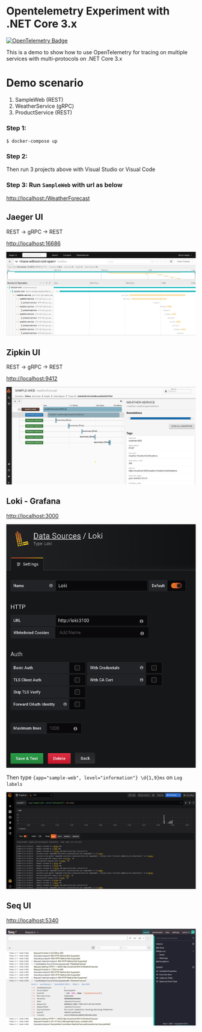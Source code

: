 # Opentelemetry Experiment with .NET Core 3.x

[![OpenTelemetry Badge](https://img.shields.io/badge/OpenTelemetry-enabled-blue.svg)](http://opentelemetry.io)

This is a demo to show how to use OpenTelemetry for tracing on multiple services with multi-protocols on .NET Core 3.x

# Demo scenario

1. SampleWeb (REST)
2. WeatherService (gRPC)
3. ProductService (REST)

### Step 1:

```
$ docker-compose up
```

### Step 2:

Then run 3 projects above with Visual Studio or Visual Code

### Step 3: Run `SampleWeb` with url as below

[http://localhost:<port>/WeatherForecast](http://localhost:<port>/WeatherForecast)

## Jaeger UI

REST -> gRPC -> REST

[http://localhost:16686](http://localhost:16686/)

![](assets/tracing01_jaeger.png)

## Zipkin UI

REST -> gRPC -> REST

[http://localhost:9412](http://localhost:9412/)

![](assets/tracing02_zipkin.png)


## Loki - Grafana

[http://localhost:3000](http://localhost:3000/)

![](assets/loki-grafana-config.png)

Then type `{app="sample-web", level="information"} \d{1,9}ms` on `Log labels`

![](assets/loki-grafana-logs.png)

## Seq UI

[http://localhost:5340](http://localhost:5340/)

![](assets/logging01.png)